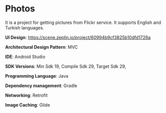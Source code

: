 # Photos

It is a project for getting pictures from Flickr service.
It supports English and Turkish languages.

**UI Design**: https://scene.zeplin.io/project/60994b9cf3825b10dfd1726a

**Architectural Design Pattern**: MVC

**IDE**: Android Studio

**SDK Versions**: Min Sdk 19, Compile Sdk 29, Target Sdk 29,

**Programming Language**: Java

**Dependency management**: Gradle

**Networking**: Retrofit

**Image Caching**: Glide
